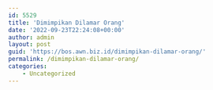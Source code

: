```yaml
---
id: 5529
title: 'Dimimpikan Dilamar Orang'
date: '2022-09-23T22:24:08+00:00'
author: admin
layout: post
guid: 'https://bos.awn.biz.id/dimimpikan-dilamar-orang/'
permalink: /dimimpikan-dilamar-orang/
categories:
    - Uncategorized
---
```


